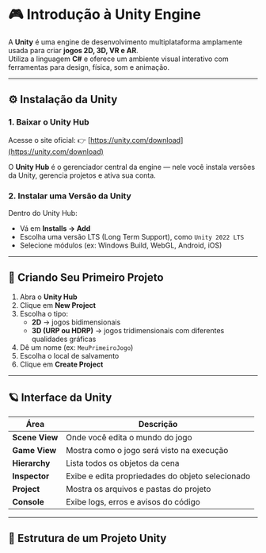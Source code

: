 # 🎮 Introdução à Unity Engine

A **Unity** é uma engine de desenvolvimento multiplataforma amplamente usada para criar **jogos 2D, 3D, VR e AR**.  
Utiliza a linguagem **C#** e oferece um ambiente visual interativo com ferramentas para design, física, som e animação.

---

## ⚙️ Instalação da Unity

### 1. Baixar o Unity Hub
Acesse o site oficial:
👉 [https://unity.com/download](https://unity.com/download)

O **Unity Hub** é o gerenciador central da engine — nele você instala versões da Unity, gerencia projetos e ativa sua conta.

### 2. Instalar uma Versão da Unity
Dentro do Unity Hub:
- Vá em **Installs → Add**  
- Escolha uma versão LTS (Long Term Support), como `Unity 2022 LTS`  
- Selecione módulos (ex: Windows Build, WebGL, Android, iOS)

---

## 🧱 Criando Seu Primeiro Projeto

1. Abra o **Unity Hub**  
2. Clique em **New Project**  
3. Escolha o tipo:
   - **2D** → jogos bidimensionais
   - **3D (URP ou HDRP)** → jogos tridimensionais com diferentes qualidades gráficas
4. Dê um nome (ex: `MeuPrimeiroJogo`)
5. Escolha o local de salvamento
6. Clique em **Create Project**

---

## 🪐 Interface da Unity

| Área | Descrição |
|------|------------|
| **Scene View** | Onde você edita o mundo do jogo |
| **Game View** | Mostra como o jogo será visto na execução |
| **Hierarchy** | Lista todos os objetos da cena |
| **Inspector** | Exibe e edita propriedades do objeto selecionado |
| **Project** | Mostra os arquivos e pastas do projeto |
| **Console** | Exibe logs, erros e avisos do código |

---

## 💾 Estrutura de um Projeto Unity

